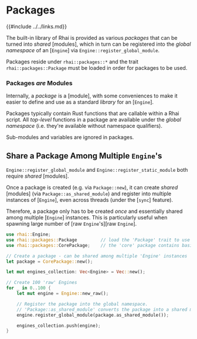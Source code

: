 Packages
========

{{#include ../../links.md}}

The built-in library of Rhai is provided as various _packages_ that can be
turned into _shared_ [modules], which in turn can be registered into the
_global namespace_ of an [`Engine`] via `Engine::register_global_module`.

Packages reside under `rhai::packages::*` and the trait `rhai::packages::Package`
must be loaded in order for packages to be used.

### Packages _are_ Modules

Internally, a _package_ is a [module], with some conveniences to make it easier to define and use as
a standard _library_ for an [`Engine`].

Packages typically contain Rust functions that are callable within a Rhai script.
All _top-level_ functions in a package are available under the _global namespace_
(i.e. they're available without namespace qualifiers).

Sub-modules and variables are ignored in packages.


Share a Package Among Multiple `Engine`'s
----------------------------------------

`Engine::register_global_module` and `Engine::register_static_module` both require _shared_ [modules].

Once a package is created (e.g. via `Package::new`), it can create _shared_ [modules]
(via `Package::as_shared_module`) and register into multiple instances of [`Engine`],
even across threads (under the [`sync`] feature).

Therefore, a package only has to be created _once_ and essentially shared among multiple
[`Engine`] instances.  This is particularly useful when spawning large number of [raw `Engine`'s][raw `Engine`].

```rust no_run
use rhai::Engine;
use rhai::packages::Package         // load the 'Package' trait to use packages
use rhai::packages::CorePackage;    // the 'core' package contains basic functionalities (e.g. arithmetic)

// Create a package - can be shared among multiple 'Engine' instances
let package = CorePackage::new();

let mut engines_collection: Vec<Engine> = Vec::new();

// Create 100 'raw' Engines
for _ in 0..100 {
    let mut engine = Engine::new_raw();

    // Register the package into the global namespace.
    // 'Package::as_shared_module' converts the package into a shared module.
    engine.register_global_module(package.as_shared_module());

    engines_collection.push(engine);
}
```
